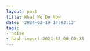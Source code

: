 ```yaml
---
layout: post
title: What We Do Now
date: '2024-02-19 14:03:13'
tags:
- noise
- hash-import-2024-08-08-00-38
---
```


